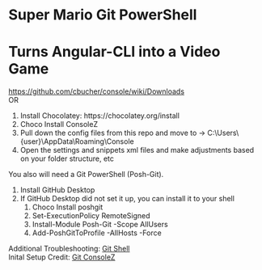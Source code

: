 # Super Mario Git PowerShell
# Turns Angular-CLI into a Video Game

https://github.com/cbucher/console/wiki/Downloads<br />
OR
<ol>
  <li>Install Chocolatey: https://chocolatey.org/install</li>
  <li>Choco Install ConsoleZ</li>
  <li>Pull down the config files from this repo and move to -> C:\Users\{user}\AppData\Roaming\Console</li>
  <li>Open the settings and snippets xml files and make adjustments based on your folder structure, etc</li>
</ol>
You also will need a Git PowerShell (Posh-Git).<br />
<ol>
  <li>Install GitHub Desktop</li>
  <li>
    If GitHub Desktop did not set it up, you can install it to your shell
    <ol>
      <li>Choco Install poshgit</li>
      <li>Set-ExecutionPolicy RemoteSigned</li>
      <li>Install-Module Posh-Git -Scope AllUsers</li>
      <li>Add-PoshGitToProfile -AllHosts -Force</li>
    </ol>
  </li>
</ol>

Additional Troubleshooting:
<a target="_blank" href="https://git-scm.com/book/en/v2/Appendix-A%3A-Git-in-Other-Environments-Git-in-Powershell">Git Shell</a>
<br />
Inital Setup Credit:
<a target="_blank" href="https://haacked.com/archive/2015/10/29/git-shell/">Git ConsoleZ</a>
